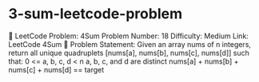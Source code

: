 # 3-sum-leetcode-problem
📘 LeetCode Problem: 4Sum Problem Number: 18 Difficulty: Medium Link: LeetCode 4Sum  🔶 Problem Statement: Given an array nums of n integers, return all unique quadruplets [nums[a], nums[b], nums[c], nums[d]] such that:  0 &lt;= a, b, c, d &lt; n  a, b, c, and d are distinct  nums[a] + nums[b] + nums[c] + nums[d] == target
